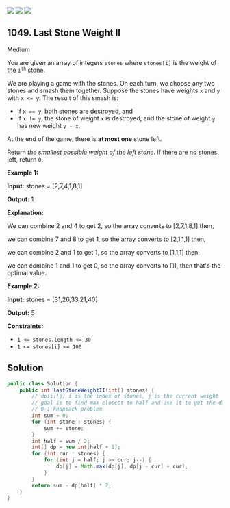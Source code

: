 [![](https://img.shields.io/github/stars/javadev/LeetCode-in-Java?label=Stars&style=flat-square)](https://github.com/javadev/LeetCode-in-Java)
[![](https://img.shields.io/github/forks/javadev/LeetCode-in-Java?label=Fork%20me%20on%20GitHub%20&style=flat-square)](https://github.com/javadev/LeetCode-in-Java/fork)
[![](https://img.shields.io/badge/-LeetCode%20in%20Kotlin-blue?style=flat-square)](https://github.com/javadev/LeetCode-in-Kotlin)

## 1049\. Last Stone Weight II

Medium

You are given an array of integers `stones` where `stones[i]` is the weight of the <code>i<sup>th</sup></code> stone.

We are playing a game with the stones. On each turn, we choose any two stones and smash them together. Suppose the stones have weights `x` and `y` with `x <= y`. The result of this smash is:

*   If `x == y`, both stones are destroyed, and
*   If `x != y`, the stone of weight `x` is destroyed, and the stone of weight `y` has new weight `y - x`.

At the end of the game, there is **at most one** stone left.

Return _the smallest possible weight of the left stone_. If there are no stones left, return `0`.

**Example 1:**

**Input:** stones = [2,7,4,1,8,1]

**Output:** 1

**Explanation:**

We can combine 2 and 4 to get 2, so the array converts to [2,7,1,8,1] then,

we can combine 7 and 8 to get 1, so the array converts to [2,1,1,1] then,

we can combine 2 and 1 to get 1, so the array converts to [1,1,1] then,

we can combine 1 and 1 to get 0, so the array converts to [1], then that's the optimal value.

**Example 2:**

**Input:** stones = [31,26,33,21,40]

**Output:** 5

**Constraints:**

*   `1 <= stones.length <= 30`
*   `1 <= stones[i] <= 100`

## Solution

```java
public class Solution {
    public int lastStoneWeightII(int[] stones) {
        // dp[i][j] i is the index of stones, j is the current weight
        // goal is to find max closest to half and use it to get the diff
        // 0-1 knapsack problem
        int sum = 0;
        for (int stone : stones) {
            sum += stone;
        }
        int half = sum / 2;
        int[] dp = new int[half + 1];
        for (int cur : stones) {
            for (int j = half; j >= cur; j--) {
                dp[j] = Math.max(dp[j], dp[j - cur] + cur);
            }
        }
        return sum - dp[half] * 2;
    }
}
```